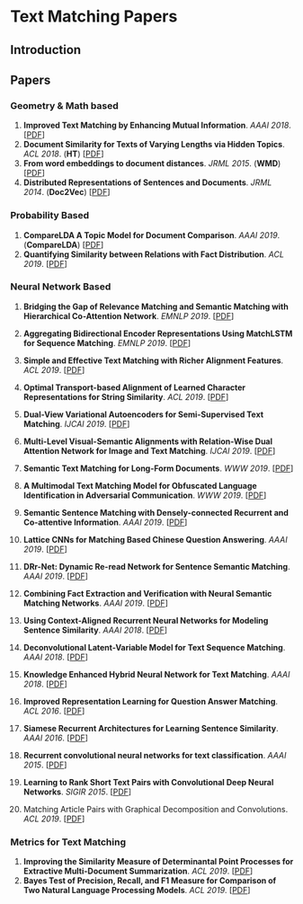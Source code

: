 # Text Matching Papers

## Introduction

## Papers

### Geometry & Math based
1. **Improved Text Matching by Enhancing Mutual Information**. *AAAI 2018*. [[PDF](https://www.aaai.org/ocs/index.php/AAAI/AAAI18/paper/download/16214/16077)]
2. **Document Similarity for Texts of Varying Lengths via Hidden Topics**. *ACL 2018*. (**HT**) [[PDF](https://arxiv.org/pdf/1903.10675)]
3. **From word embeddings to document distances**. *JRML 2015*. (**WMD**) [[PDF](http://www.jmlr.org/proceedings/papers/v37/kusnerb15.pdf)]
4. **Distributed Representations of Sentences and Documents**. *JRML 2014*. (**Doc2Vec**) [[PDF](http://www.jmlr.org/proceedings/papers/v32/le14.pdf)]

### Probability Based
1. **CompareLDA A Topic Model for Document Comparison**. *AAAI 2019*. (**CompareLDA**) [[PDF](https://pdfs.semanticscholar.org/f821/a6f243ff41676699289c28042e01ac8dc802.pdf)]
2. **Quantifying Similarity between Relations with Fact Distribution**. *ACL 2019*. [[PDF](https://arxiv.org/pdf/1907.08937)]

### Neural Network Based
1. **Bridging the Gap of Relevance Matching and Semantic Matching with Hierarchical Co-Attention Network**. *EMNLP 2019*. [[PDF](https://pdfs.semanticscholar.org/9082/0988957e74db0fbb1df79175610e08016ba4.pdf)]
2. **Aggregating Bidirectional Encoder Representations Using MatchLSTM for Sequence Matching**. *EMNLP 2019*. [[PDF](https://www.aclweb.org/anthology/D19-1626.pdf)]
3. **Simple and Effective Text Matching with Richer Alignment Features**. *ACL 2019*. [[PDF](https://arxiv.org/pdf/1908.00300)]
4. **Optimal Transport-based Alignment of Learned Character Representations for String Similarity**. *ACL 2019*. [[PDF](https://arxiv.org/pdf/1907.10165)]
5. **Dual-View Variational Autoencoders for Semi-Supervised Text Matching**. *IJCAI 2019*. [[PDF](http://mashuai.buaa.edu.cn/pubs/ijcai2019.pdf)]

6. **Multi-Level Visual-Semantic Alignments with Relation-Wise Dual Attention Network for Image and Text Matching**. *IJCAI 2019*. [[PDF](https://www.ijcai.org/proceedings/2019/0111.pdf)]

7. **Semantic Text Matching for Long-Form Documents**. *WWW 2019*. [[PDF](https://dl.acm.org/citation.cfm?id=3313707)]
8. **A Multimodal Text Matching Model for Obfuscated Language Identification in Adversarial Communication**. *WWW 2019*. [[PDF](https://dl.acm.org/ft_gateway.cfm?id=3313410&ftid=2057270&dwn=1&CFID=170138107&CFTOKEN=a7c6ebaf4135480a-B4350875-A08C-34F8-4E6099F3994307CD)]
9. **Semantic Sentence Matching with Densely-connected Recurrent and Co-attentive
Information**. *AAAI 2019*. [[PDF](https://www.aaai.org/ojs/index.php/AAAI/article/download/4627/4505)]

10. **Lattice CNNs for Matching Based Chinese Question Answering**. *AAAI 2019*. [[PDF](https://arxiv.org/pdf/1902.09087)]
11. **DRr-Net: Dynamic Re-read Network for Sentence Semantic Matching**. *AAAI 2019*. [[PDF](https://www.aaai.org/Papers/AAAI/2019/AAAI-ZhangKun.5147.pdf)]
12. **Combining Fact Extraction and Verification with Neural Semantic Matching Networks**. *AAAI 2019*. [[PDF](https://www.aaai.org/ojs/index.php/AAAI/article/download/4662/4540)]
13. **Using Context-Aligned Recurrent Neural Networks for Modeling Sentence Similarity**. *AAAI 2018*. [[PDF](https://www.aaai.org/ocs/index.php/AAAI/AAAI18/paper/download/17114/15696)]
14. **Deconvolutional Latent-Variable Model for Text Sequence Matching**. *AAAI 2018*. [[PDF](https://www.aaai.org/ocs/index.php/AAAI/AAAI18/paper/download/16921/16098)]
15. **Knowledge Enhanced Hybrid Neural Network for Text Matching**. *AAAI 2018*. [[PDF](https://www.aaai.org/ocs/index.php/AAAI/AAAI18/paper/download/16225/16116)]
16. **Improved Representation Learning for Question Answer Matching**. *ACL 2016*. [[PDF](https://www.aclweb.org/anthology/P16-1044.pdf)]
17. **Siamese Recurrent Architectures for Learning Sentence Similarity**. *AAAI 2016*. [[PDF](https://www.aaai.org/ocs/index.php/AAAI/AAAI16/paper/viewPDFInterstitial/12195/12023)]
18. **Recurrent convolutional neural networks for text classification**. *AAAI 2015*. [[PDF](https://www.aaai.org/ocs/index.php/AAAI/AAAI15/paper/download/9745/9552)]
19. **Learning to Rank Short Text Pairs with Convolutional Deep Neural Networks**. *SIGIR 2015*. [[PDF](http://eecs.csuohio.edu/~sschung/CIS660/RankShortTextCNNACM2015.pdf)]
20. Matching Article Pairs with Graphical Decomposition and Convolutions. *ACL 2019*. [[PDF](https://www.aclweb.org/anthology/P19-1632.pdf)]

### Metrics for Text Matching
1. **Improving the Similarity Measure of Determinantal Point Processes for Extractive Multi-Document Summarization**. *ACL 2019*. [[PDF](https://arxiv.org/pdf/1906.00072)]
2. **Bayes Test of Precision, Recall, and F1 Measure for Comparison of Two Natural Language Processing Models**. *ACL 2019*. [[PDF](https://pdfs.semanticscholar.org/26bd/2ed1b00f99ea65012cb389e0b6a59847830b.pdf)]

